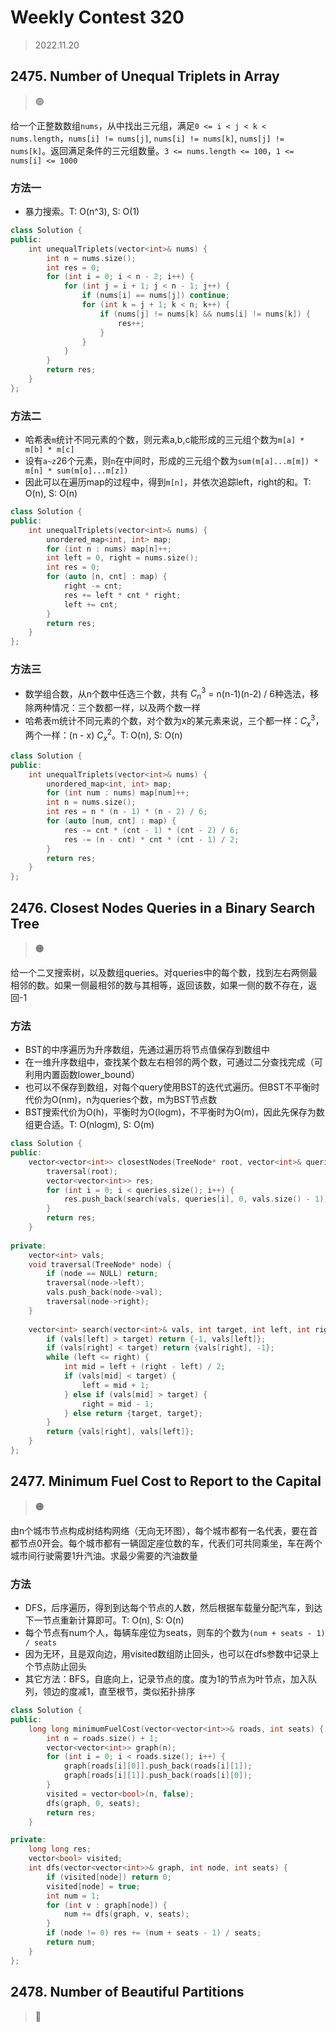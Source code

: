 # Weekly Contest 320
> 2022.11.20

## 2475. Number of Unequal Triplets in Array

> :green_circle:

给一个正整数数组`nums`，从中找出三元组，满足`0 <= i < j < k < nums.length`，`nums[i] != nums[j]`, `nums[i] != nums[k]`,  `nums[j] != nums[k]`。返回满足条件的三元组数量。`3 <= nums.length <= 100`，`1 <= nums[i] <= 1000`

### 方法一

- 暴力搜索。T: O(n^3), S: O(1)

```cpp
class Solution {
public:
    int unequalTriplets(vector<int>& nums) {
        int n = nums.size();
        int res = 0;
        for (int i = 0; i < n - 2; i++) {
            for (int j = i + 1; j < n - 1; j++) {
                if (nums[i] == nums[j]) continue;
                for (int k = j + 1; k < n; k++) {
                    if (nums[j] != nums[k] && nums[i] != nums[k]) {
                        res++;
                    }
                }
            }
        }
        return res;
    }
};
```

### 方法二

- 哈希表`m`统计不同元素的个数，则元素a,b,c能形成的三元组个数为`m[a] * m[b] * m[c]`
- 设有`a~z`26个元素，则`n`在中间时，形成的三元组个数为`sum(m[a]...m[m]) * m[n] * sum(m[o]...m[z])`
- 因此可以在遍历map的过程中，得到`m[n]`，并依次追踪left，right的和。T: O(n), S: O(n)

```cpp
class Solution {
public:
    int unequalTriplets(vector<int>& nums) {
        unordered_map<int, int> map;
        for (int n : nums) map[n]++;
        int left = 0, right = nums.size();
        int res = 0;
        for (auto [n, cnt] : map) {
            right -= cnt;
            res += left * cnt * right;
            left += cnt;
        }
        return res;
    }
};
```

### 方法三

- 数学组合数，从n个数中任选三个数，共有 $C_n^3$ = n(n-1)(n-2) / 6种选法，移除两种情况：三个数都一样，以及两个数一样
- 哈希表m统计不同元素的个数，对个数为x的某元素来说，三个都一样：$C_x^3$，两个一样：(n - x) $C_x^2$。T: O(n), S: O(n)

```cpp
class Solution {
public:
    int unequalTriplets(vector<int>& nums) {
        unordered_map<int, int> map;
        for (int num : nums) map[num]++;
        int n = nums.size();
        int res = n * (n - 1) * (n - 2) / 6;
        for (auto [num, cnt] : map) {
            res -= cnt * (cnt - 1) * (cnt - 2) / 6;
            res -= (n - cnt) * cnt * (cnt - 1) / 2;
        }
        return res;
    }
};
```

## 2476. Closest Nodes Queries in a Binary Search Tree

> :orange_circle:

给一个二叉搜索树，以及数组queries。对queries中的每个数，找到左右两侧最相邻的数。如果一侧最相邻的数与其相等，返回该数，如果一侧的数不存在，返回-1

### 方法

- BST的中序遍历为升序数组，先通过遍历将节点值保存到数组中
- 在一维升序数组中，查找某个数左右相邻的两个数，可通过二分查找完成（可利用内置函数lower_bound）
- 也可以不保存到数组，对每个query使用BST的迭代式遍历。但BST不平衡时代价为O(nm)，n为queries个数，m为BST节点数
- BST搜索代价为O(h)，平衡时为O(logm)，不平衡时为O(m)，因此先保存为数组更合适。T: O(nlogm), S: O(m)

```cpp
class Solution {
public:
    vector<vector<int>> closestNodes(TreeNode* root, vector<int>& queries) {
        traversal(root);
        vector<vector<int>> res;
        for (int i = 0; i < queries.size(); i++) {
            res.push_back(search(vals, queries[i], 0, vals.size() - 1));
        }
        return res;
    }
    
private:
    vector<int> vals;
    void traversal(TreeNode* node) {
        if (node == NULL) return;
        traversal(node->left);
        vals.push_back(node->val);
        traversal(node->right);
    }
    
    vector<int> search(vector<int>& vals, int target, int left, int right) {
        if (vals[left] > target) return {-1, vals[left]};
        if (vals[right] < target) return {vals[right], -1};
        while (left <= right) {
            int mid = left + (right - left) / 2; 
            if (vals[mid] < target) {
                left = mid + 1;
            } else if (vals[mid] > target) {
                right = mid - 1;
            } else return {target, target};
        }
        return {vals[right], vals[left]};
    }
};
```

## 2477. Minimum Fuel Cost to Report to the Capital

> :orange_circle:

由n个城市节点构成树结构网络（无向无环图），每个城市都有一名代表，要在首都节点0开会。每个城市都有一辆固定座位数的车，代表们可共同乘坐，车在两个城市间行驶需要1升汽油。求最少需要的汽油数量

### 方法

- DFS，后序遍历，得到到达每个节点的人数，然后根据车载量分配汽车，到达下一节点重新计算即可。T: O(n), S: O(n)
- 每个节点有num个人，每辆车座位为seats，则车的个数为`(num + seats - 1) / seats`
- 因为无环，且是双向边，用visited数组防止回头，也可以在dfs参数中记录上个节点防止回头
- 其它方法：BFS，自底向上，记录节点的度。度为1的节点为叶节点，加入队列，领边的度减1，直至根节，类似拓扑排序

```cpp
class Solution {
public:
    long long minimumFuelCost(vector<vector<int>>& roads, int seats) {
        int n = roads.size() + 1;
        vector<vector<int>> graph(n);
        for (int i = 0; i < roads.size(); i++) {
            graph[roads[i][0]].push_back(roads[i][1]);
            graph[roads[i][1]].push_back(roads[i][0]);
        }
        visited = vector<bool>(n, false);
        dfs(graph, 0, seats);
        return res;
    }

private:
    long long res; 
    vector<bool> visited;
    int dfs(vector<vector<int>>& graph, int node, int seats) {
        if (visited[node]) return 0;
        visited[node] = true;
        int num = 1;
        for (int v : graph[node]) {
            num += dfs(graph, v, seats);
        }
        if (node != 0) res += (num + seats - 1) / seats;
        return num;
    }
};
```

## 2478. Number of Beautiful Partitions

> :red_circle:
